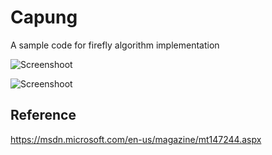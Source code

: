 # Capung
A sample code for firefly algorithm implementation

![Screenshoot](https://raw.githubusercontent.com/fachrur/Capung/master/img_2.png)

![Screenshoot](https://raw.githubusercontent.com/fachrur/Capung/master/img_3.png)

## Reference
https://msdn.microsoft.com/en-us/magazine/mt147244.aspx

